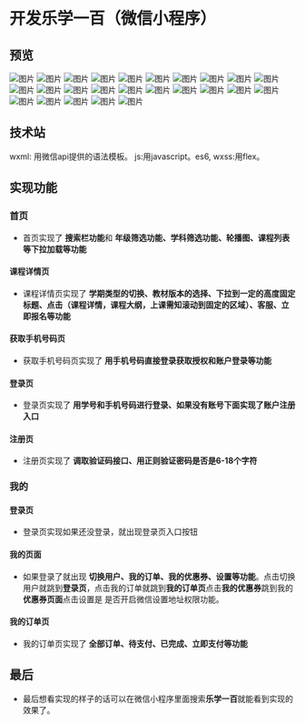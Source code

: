 # **开发乐学一百（微信小程序）**


## **预览**
![图片](./images/readme/1.png)
![图片](./images/readme/2.png)
![图片](./images/readme/3.png)
![图片](./images/readme/4.png)
![图片](./images/readme/5.png)
![图片](./images/readme/6.png)
![图片](./images/readme/7.png)
![图片](./images/readme/8.png)
![图片](./images/readme/9.png)
![图片](./images/readme/10.png)
![图片](./images/readme/11.png)
![图片](./images/readme/12.png)
![图片](./images/readme/13.png)
![图片](./images/readme/14.png)
![图片](./images/readme/15.png)
![图片](./images/readme/16.png)
![图片](./images/readme/17.png)
![图片](./images/readme/18.png)
![图片](./images/readme/19.png)
![图片](./images/readme/20.png)
![图片](./images/readme/21.png)
![图片](./images/readme/22.png)
![图片](./images/readme/23.png)
![图片](./images/readme/24.png)
![图片](./images/readme/25.png)
## **技术站**
   wxml: 用微信api提供的语法模板。 js:用javascript。es6, wxss:用flex。

## **实现功能**

### **首页**
- 首页实现了 **搜索栏功能**和 **年级筛选功能、学科筛选功能、轮播图、课程列表等下拉加载等功能** 

#### **课程详情页**
- 课程详情页实现了 **学期类型的切换、教材版本的选择、下拉到一定的高度固定标题、点击（课程详情，课程大纲，上课需知滚动到固定的区域）、客服、立即报名等功能**

#### **获取手机号码页**
- 获取手机号码页实现了 **用手机号码直接登录获取授权和账户登录等功能**

#### **登录页**
- 登录页实现了 **用学号和手机号码进行登录、如果没有账号下面实现了账户注册入口**

#### **注册页**
- 注册页实现了 **调取验证码接口、用正则验证密码是否是6-18个字符**

### **我的**

#### **登录页**
- 登录页实现如果还没登录，就出现登录页入口按钮

#### **我的页面**
- 如果登录了就出现 **切换用户、我的订单、我的优惠券、设置等功能**。点击切换用户就跳到**登录页**，点击我的订单就跳到**我的订单页**点击**我的优惠券**跳到我的**优惠券页面**点击设置是 是否开启微信设置地址权限功能。
#### **我的订单页**
- 我的订单页实现了 **全部订单、待支付、已完成、立即支付等功能**


## 最后 ##
- 最后想看实现的样子的话可以在微信小程序里面搜索**乐学一百**就能看到实现的效果了。

